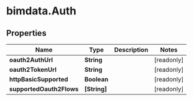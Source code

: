 # bimdata.Auth

## Properties

Name | Type | Description | Notes
------------ | ------------- | ------------- | -------------
**oauth2AuthUrl** | **String** |  | [readonly] 
**oauth2TokenUrl** | **String** |  | [readonly] 
**httpBasicSupported** | **Boolean** |  | [readonly] 
**supportedOauth2Flows** | **[String]** |  | [readonly] 



